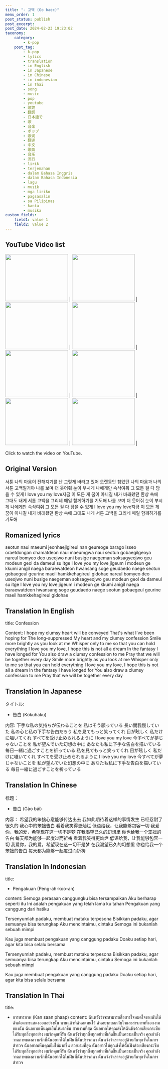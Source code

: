 ```yaml
---
title: "- 고백 (Go baec)"
menu_order: 1
post_status: publish
post_excerpt: 
post_date: 2024-02-23 19:23:02
taxonomy:
    category:
        - k-pop
    post_tag:
        - k-pop
        - lylics
        - translation
        - in English
        - in Japanese
        - in Chinese
        - in indonesian
        - in Thai
        - song
        - music
        - pop
        - youtube
        - 歌詞
        - 翻訳
        - 日本語で
        - 歌
        - 音楽
        - ポップ
        - 歌词
        - 翻译
        - 中文
        - 歌曲
        - 音乐
        - 流行
        - lirik
        - terjemahan
        - dalam Bahasa Inggris
        - dalam Bahasa Indonesia
        - lagu
        - musik
        - mga liriko
        - pagsasalin
        - sa Pilipinas
        - kanta
        - musika
custom_fields:
    field1: value 1
    field2: value 2
---
```


## YouTube Video list
 [<img src='http://img.youtube.com/vi/zRaS6ADzJzQ/0.jpg' width='200' height='150'>](https://youtu.be/zRaS6ADzJzQ) | [<img src='http://img.youtube.com/vi/nfZVRHwDMfY/0.jpg' width='200' height='150'>](https://youtu.be/nfZVRHwDMfY) | [<img src='http://img.youtube.com/vi/tQDhKdLreHI/0.jpg' width='200' height='150'>](https://youtu.be/tQDhKdLreHI) | [<img src='http://img.youtube.com/vi/dffrIV02mbY/0.jpg' width='200' height='150'>](https://youtu.be/dffrIV02mbY) | [<img src='http://img.youtube.com/vi/JkGvQ9gsook/0.jpg' width='200' height='150'>](https://youtu.be/JkGvQ9gsook) |
 [<img src='http://img.youtube.com/vi/HbWJ6qom-5w/0.jpg' width='200' height='150'>](https://youtu.be/HbWJ6qom-5w) | [<img src='http://img.youtube.com/vi/p1IYuCWdxAc/0.jpg' width='200' height='150'>](https://youtu.be/p1IYuCWdxAc) | [<img src='http://img.youtube.com/vi/H-YZNgZkgcc/0.jpg' width='200' height='150'>](https://youtu.be/H-YZNgZkgcc) |

Click to watch the video on YouTube.
## Original Version
서툰 나의 마음이 전해지기를 
난 그렇게 바라고 있어 
오랫동안 참았던 
나의 마음과 나의 서툰 고백일거야 
나를 보며 더 웃어줘 눈이 부시게 
나에게만 속삭여줘 그 모든 걸 다 담을 수 있게 
I love you my love지금 이 모든 게 꿈이 아니길 
내가 바래왔던 환상 속에 
그대도 내게 서툰 고백을 그리네 
매일 함께하기를 기도해 
나를 보며 더 웃어줘 눈이 부시게 
나에게만 속삭여줘 그 모든 걸 다 담을 수 있게 
I love you my love지금 이 모든 게 꿈이 아니길 
내가 바래왔던 환상 속에 
그대도 내게 서툰 고백을 그리네 
매일 함께하기를 기도해 



## Romanized lyrics
seotun naui maeumi jeonhaejigireul 
nan geureoge barago isseo 
oraetdongan chamatdeon 
naui maeumgwa naui seotun gobaegilgeoya 
nareul bomyeo deo useojwo nuni busige 
naegeman soksagyeojwo geu modeun geol da dameul su itge 
I love you my love jigeum i modeun ge kkumi anigil 
naega baraewatdeon hwansang soge 
geudaedo naege seotun gobaegeul geurine 
maeil hamkkehagireul gidohae 
nareul bomyeo deo useojwo nuni busige 
naegeman soksagyeojwo geu modeun geol da dameul su itge 
I love you my love jigeum i modeun ge kkumi anigil 
naega baraewatdeon hwansang soge 
geudaedo naege seotun gobaegeul geurine 
maeil hamkkehagireul gidohae 



## Translation In English
title: Confession

Content:
I hope my clumsy heart will be conveyed
That's what I've been hoping for
The long-suppressed
My heart and my clumsy confession
Smile more brightly as you look at me
Whisper only to me so that you can hold everything
I love you my love, I hope this is not all a dream
In the fantasy I have longed for
You also draw a clumsy confession to me
Pray that we will be together every day
Smile more brightly as you look at me
Whisper only to me so that you can hold everything
I love you my love, I hope this is not all a dream
In the fantasy I have longed for
You also draw a clumsy confession to me
Pray that we will be together every day
## Translation In Japanese
タイトル:
- 告白 (Kokuhaku)

内容:
下手な私の気持ちが伝わることを
私はそう願っている
長い間我慢していた
私の心と私の下手な告白だろう
私を見てもっと笑ってくれ 目が眩しく
私だけに囁いてくれ すべてを受け止められるように
I love you my love 今すべてが夢じゃないことを
私が望んでいた幻想の中に
あなたも私に下手な告白を描いている
毎日一緒に過ごすことを祈っている
私を見てもっと笑ってくれ 目が眩しく
私だけに囁いてくれ すべてを受け止められるように
I love you my love 今すべてが夢じゃないことを
私が望んでいた幻想の中に
あなたも私に下手な告白を描いている
毎日一緒に過ごすことを祈っている
## Translation In Chinese
标题：
- 告白 (Gào bái)

内容：
希望我的笨拙心意能够传达出去
我如此期待着这样的事情发生
已经忍耐了很久的
我心中的笨拙告白
看着我笑得更灿烂
低语给我，让我能够包容一切
我爱你，我的爱，希望现在这一切不是梦
在我渴望已久的幻想里
你也给我一个笨拙的告白
每天都为能够一起度过而祈祷
看着我笑得更灿烂
低语给我，让我能够包容一切
我爱你，我的爱，希望现在这一切不是梦
在我渴望已久的幻想里
你也给我一个笨拙的告白
每天都为能够一起度过而祈祷
## Translation In Indonesian
title: 
- Pengakuan (Peng-ah-koo-an)

content: 
Semoga perasaan canggungku bisa tersampaikan
Aku berharap seperti itu
Ini adalah pengakuan yang telah lama ku tahan
Pengakuan yang canggung dari hatiku

Tersenyumlah padaku, membuat mataku terpesona
Bisikkan padaku, agar semuanya bisa terungkap
Aku mencintaimu, cintaku
Semoga ini bukanlah sebuah mimpi

Kau juga membuat pengakuan yang canggung padaku
Doaku setiap hari, agar kita bisa selalu bersama

Tersenyumlah padaku, membuat mataku terpesona
Bisikkan padaku, agar semuanya bisa terungkap
Aku mencintaimu, cintaku
Semoga ini bukanlah sebuah mimpi

Kau juga membuat pengakuan yang canggung padaku
Doaku setiap hari, agar kita bisa selalu bersama
## Translation In Thai
title: 
- การสารภาพ (Kan saan phaap)
content: 
ฉันหวังว่าจะสามารถสื่อสารใจหมดใจของฉันได้
ฉันต้องการแสดงออกอย่างนั้น
นานแล้วที่ฉันอดทนไว้
ฉันอยากบอกกับใจและสารภาพที่งอกงามของฉัน
ฉันอยากเห็นคุณยิ้มให้มากขึ้น สวยงามที่สุด
ฉันอยากให้คุณส่งให้ฉันฟังด้วยเสียงกระซิบ ได้รับทุกสิ่งทุกอย่าง
ผมรักคุณที่รัก ฉันหวังว่าทุกสิ่งทุกอย่างที่เกิดขึ้นเป็นความเป็นจริง
คุณกำลังวาดภาพของความรักที่ฉันอยากได้ในฝันที่ฉันปรารถนา
ฉันหวังว่าเราจะอยู่ด้วยกันทุกวันในการสำรวจ
ฉันอยากเห็นคุณยิ้มให้มากขึ้น สวยงามที่สุด
ฉันอยากให้คุณส่งให้ฉันฟังด้วยเสียงกระซิบ ได้รับทุกสิ่งทุกอย่าง
ผมรักคุณที่รัก ฉันหวังว่าทุกสิ่งทุกอย่างที่เกิดขึ้นเป็นความเป็นจริง
คุณกำลังวาดภาพของความรักที่ฉันอยากได้ในฝันที่ฉันปรารถนา
ฉันหวังว่าเราจะอยู่ด้วยกันทุกวันในการสำรวจ
